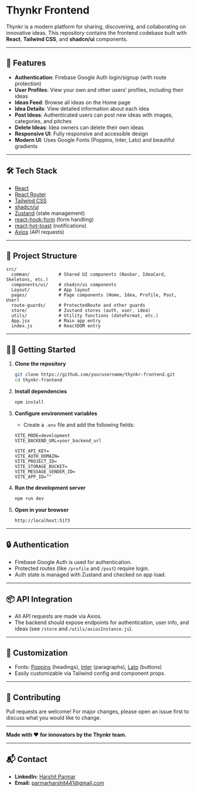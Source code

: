 # Thynkr Frontend

Thynkr is a modern platform for sharing, discovering, and collaborating on innovative ideas. This repository contains the frontend codebase built with **React**, **Tailwind CSS**, and **shadcn/ui** components.

---

## 🚀 Features

- **Authentication**: Firebase Google Auth login/signup (with route protection)
- **User Profiles**: View your own and other users’ profiles, including their ideas
- **Ideas Feed**: Browse all ideas on the Home page
- **Idea Details**: View detailed information about each idea
- **Post Ideas**: Authenticated users can post new ideas with images, categories, and pitches
- **Delete Ideas**: Idea owners can delete their own ideas
- **Responsive UI**: Fully responsive and accessible design
- **Modern UI**: Uses Google Fonts (Poppins, Inter, Lato) and beautiful gradients

---

## 🛠️ Tech Stack

- [React](https://react.dev/)
- [React Router](https://reactrouter.com/)
- [Tailwind CSS](https://tailwindcss.com/)
- [shadcn/ui](https://ui.shadcn.com/)
- [Zustand](https://zustand-demo.pmnd.rs/) (state management)
- [react-hook-form](https://react-hook-form.com/) (form handling)
- [react-hot-toast](https://react-hot-toast.com/) (notifications)
- [Axios](https://axios-http.com/) (API requests)

---

## 📁 Project Structure

```
src/
  comman/           # Shared UI components (Navbar, IdeaCard, Skeletons, etc.)
  components/ui/    # shadcn/ui components
  Layout/           # App layout
  pages/            # Page components (Home, Idea, Profile, Post, User)
  route-guards/     # ProtectedRoute and other guards
  store/            # Zustand stores (auth, user, idea)
  utils/            # Utility functions (dateFormat, etc.)
  App.jsx           # Main app entry
  index.js          # ReactDOM entry
```

---

## 🧑‍💻 Getting Started

1. **Clone the repository**

   ```bash
   git clone https://github.com/yourusername/thynkr-frontend.git
   cd thynkr-frontend
   ```

2. **Install dependencies**

   ```bash
   npm install
   ```

3. **Configure environment variables**

   - Create a `.env` file and add the following fields:

   ```
   VITE_MODE=development
   VITE_BACKEND_URL=your_backend_url

   VITE_API_KEY=
   VITE_AUTH_DOMAIN=
   VITE_PROJECT_ID=
   VITE_STORAGE_BUCKET=
   VITE_MESSAGE_SENDER_ID=
   VITE_APP_ID=""
   ```

4. **Run the development server**

   ```bash
   npm run dev
   ```

5. **Open in your browser**

   ```
   http://localhost:5173
   ```

---

## 🔒 Authentication

- Firebase Google Auth is used for authentication.
- Protected routes (like `/profile` and `/post`) require login.
- Auth state is managed with Zustand and checked on app load.

---

## 📦 API Integration

- All API requests are made via Axios.
- The backend should expose endpoints for authentication, user info, and ideas (see `/store` and `/utils/axiosInstance.js`).

---

## 🎨 Customization

- Fonts: [Poppins](https://fonts.google.com/specimen/Poppins) (headings), [Inter](https://fonts.google.com/specimen/Inter) (paragraphs), [Lato](https://fonts.google.com/specimen/Lato) (buttons)
- Easily customizable via Tailwind config and component props.

---

## 🤝 Contributing

Pull requests are welcome! For major changes, please open an issue first to discuss what you would like to change.

---

**Made with ❤️ for innovators by the Thynkr team.**

---

## 📬 Contact

- **LinkedIn:** [Harshit Parmar](https://www.linkedin.com/in/harshit-parmar-47253b282/)
- **Email:** parmarharshit441@gmail.com